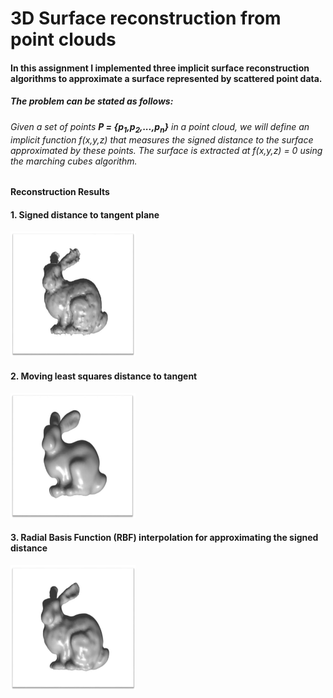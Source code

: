 # 3D Surface reconstruction from point clouds

#### In this assignment I implemented three implicit surface reconstruction algorithms to approximate a surface represented by scattered point data. 

##### The problem can be stated as follows:
###### Given a set of points **P = {p<sub>1</sub>,p<sub>2</sub>,...,p<sub>n</sub>}** in a point cloud, we will define an implicit function f(x,y,z) that measures the signed distance to the surface approximated by these points. The surface is extracted at f(x,y,z) = 0 using the marching cubes algorithm.

#### Reconstruction Results

#### 1. Signed distance to tangent plane
<img src="./imgs/1.png" width="200" height="200" />

#### 2. Moving least squares distance to tangent
<img src="./imgs/2.PNG" width="200" height="200" />

#### 3. Radial Basis Function (RBF) interpolation for approximating the signed distance
<img src="./imgs/3.PNG" width="200" height="200" />
